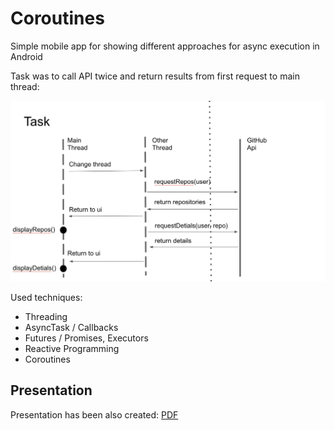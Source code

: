 # Coroutines

Simple mobile app for showing different approaches for async execution in Android

Task was to call API twice and return results from first request to main thread:

![Task schema](/docs/threading_task.png)

Used techniques:
* Threading
* AsyncTask / Callbacks
* Futures / Promises, Executors
* Reactive Programming
* Coroutines

## Presentation

Presentation has been also created:
[PDF](/docs/Multithreading%20techniques.pdf)
